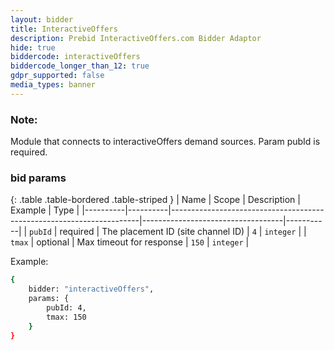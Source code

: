 ```yaml
---
layout: bidder
title: InteractiveOffers
description: Prebid InteractiveOffers.com Bidder Adaptor
hide: true
biddercode: interactiveOffers
biddercode_longer_than_12: true
gdpr_supported: false
media_types: banner
---
```


### Note:
Module that connects to interactiveOffers demand sources. Param pubId is required.

### bid params

{: .table .table-bordered .table-striped }
| Name     | Scope    | Description                                                          | Example                           | Type      |
|----------|----------|----------------------------------------------------------------------|-----------------------------------|-----------|
| `pubId`  | required | The placement ID (site channel ID)                                   | `4`                               | `integer` |
| `tmax`   | optional | Max timeout for response                                             | `150`                             | `integer` |

Example:

``` bash
{
    bidder: "interactiveOffers",
    params: {
        pubId: 4,
        tmax: 150
    }
}
```
